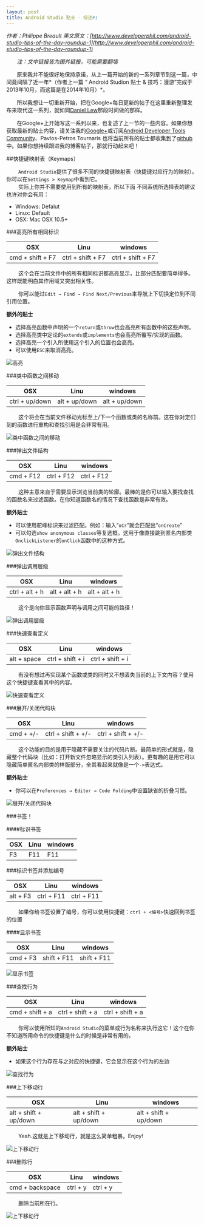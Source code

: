 ```yaml
---
layout: post
title: Android Studio 贴士 - 综述#1
---
```

*作者：Philippe Breault  英文原文：[http://www.developerphil.com/android-studio-tips-of-the-day-roundup-1](http://www.developerphil.com/android-studio-tips-of-the-day-roundup-1)*

*&#160;&#160;&#160;&#160;&#160;&#160;&#160;注：文中链接皆为国外链接，可能需要翻墙*

&#160;&#160;&#160;&#160;&#160;&#160;&#160;原来我并不能很好地保持承诺，从上一篇开始的新的一系列章节到这一篇，中间竟间隔了近一年*（作者上一篇 “ Android Studion 贴士 & 技巧：漫游”完成于2013年10月，而这篇是在2014年10月）*。

&#160;&#160;&#160;&#160;&#160;&#160;&#160;所以我想让一切重新开始，把在Google+每日更新的帖子在这里重新整理发布来取代这一系列，就如同[Daniel Lew](http://blog.danlew.net/2014/03/30/android-tips-round-up-part-1/)那段时间做的那样。

&#160;&#160;&#160;&#160;&#160;&#160;&#160;在Google+上开始写这一系列以来，也复述了上一节的一些内容。如果你想获取最新的贴士内容，请关注我的[Google+](https://plus.google.com/+PhilippeBreault/)或订阅[Android Developer Tools Community](https://plus.google.com/communities/114791428968349268860)、Pavlos-Petros Tournaris 也将当前所有的贴士都收集到了[github](https://github.com/pavlospt/Android-Studio-Tips-by-Philippe-Breault/wiki)中。如果你想持续跟进我的博客帖子，那就行动起来吧！

##快捷键映射表（Keymaps）

&#160;&#160;&#160;&#160;&#160;&#160;&#160;&#160;`Android Studio`提供了很多不同的快捷键映射表（快捷键对应行为的映射）。你可以在`Settings > Keymap`中看到它。  
&#160;&#160;&#160;&#160;&#160;&#160;&#160;&#160;实际上你并不需要使用到所有的映射表，所以下面
不同系统所选择表的建议也许对你会有用：

* Windows: Defalut
* Linux: Default
* OSX: Mac OSX 10.5+

###高亮所有相同标识

|        OSX       |        Linu       |      windows      |
|------------------|-------------------|-------------------|
| cmd + shift + F7 | ctrl + shift + F7 | ctrl + shift + F7 |

&#160;&#160;&#160;&#160;&#160;&#160;&#160;&#160;这个会在当前文件中的所有相同标识都高亮显示，比部分匹配要简单得多。这样既能明白其作用域又突出相关性。

&#160;&#160;&#160;&#160;&#160;&#160;&#160;&#160;你可以能过`Edit → Find → Find Next/Previous`来导航上下切换定位到不同引用位置。

**额外的贴士**

* 选择高亮函数中声明的一个`return`或`throw`也会高亮所有函数中的这些声明。
* 选择高亮类中定论的`extends`或`implements`也会高亮所覆写/实现的函数。
* 选择高亮一个引入所使用这个引入的位置也会高亮。
* 可以使用`ESC`来取消高亮。

![高亮](https://github.com/Jackie880823/Jackie880823.github.io/blob/master/img/android-studio-tips-of-the-day-roundup-1/highlight-all-the-things.gif?raw=true)

###类中函数之间移动

|       OSX      |       Linu    |    windows    |
|----------------|---------------|---------------|
| ctrl + up/down | alt + up/down | alt + up/down |

&#160;&#160;&#160;&#160;&#160;&#160;&#160;&#160;这个将会在当前文件移动光标至上/下一个函数或类的名称前。这在你对定们到的函数进行重构和查找引用是会非常有用。

![类中函数之间的移动](https://github.com/Jackie880823/Jackie880823.github.io/blob/master/img/android-studio-tips-of-the-day-roundup-1/move-between-methods-and-inner-classes.gif?raw=true)

###弹出文件结构

|    OSX    |    Linu    |   windows  |
|-----------|------------|------------|
| cmd + F12 | ctrl + F12 | ctrl + F12 |

&#160;&#160;&#160;&#160;&#160;&#160;&#160;&#160;这种主意来自于需要显示浏览当前类的轮廓。最棒的是你可以输入要找查找的函数名来过滤函数。在你知道函数名的情况下查找函数是非常有效。

**额外贴士**

* 可以使用驼峰标识来过滤匹配。例如：输入“`oCr`”就会匹配出“`onCreate`”
* 可以勾选`show anonymous classes`等复选框。这用于像直接跳到匿名内部类`OnclickListener`的`onClick`函数中的这种方式。

![弹出文件结构](https://github.com/Jackie880823/Jackie880823.github.io/blob/master/img/android-studio-tips-of-the-day-roundup-1/the-file-structure-popup.gif?raw=true)

###弹出调用层级

|       OSX      |       Linu    |    windows    |
|----------------|---------------|---------------|
| ctrl + alt + h | alt + alt + h | alt + alt + h |

&#160;&#160;&#160;&#160;&#160;&#160;&#160;&#160;这个是向你显示函数声明与调用之间可能的路径！

![弹出调用层级](https://github.com/Jackie880823/Jackie880823.github.io/blob/master/img/android-studio-tips-of-the-day-roundup-1/the-call-hierarchy-popup.gif?raw=true)

###快速查看定义

|     OSX     |       Linu       |      windows     |
|-------------|------------------|------------------|
| alt + space | ctrl + shift + i | ctrl + shift + i |

&#160;&#160;&#160;&#160;&#160;&#160;&#160;&#160;有没有想过再实现某个函数或类的同时又不想丢失当前的上下文内容？使用这个快捷键查看其中的内容。

![快速查看定义](https://github.com/Jackie880823/Jackie880823.github.io/blob/master/img/android-studio-tips-of-the-day-roundup-1/quick-definition-lookup.gif?raw=true)

###展开/关闭代码块

|     OSX     |         Linu       |       windows      |
|-------------|--------------------|--------------------|
|  cmd + +/-  | ctrl + shift + +/- | ctrl + shift + +/- |

&#160;&#160;&#160;&#160;&#160;&#160;&#160;&#160;这个功能的目的是用于隐藏不需要关注的代码片断。最简单的形式就是，隐藏整个代码块（比如：打开新文件忽略显示的类引入列表）。更有趣的是用它可以隐藏简单匿名内部类的样版部分，全其看起来就像是一个`->`表达式。

**额外贴士**

* 你可以在`Preferences → Editor → Code Folding`中设置缺省的折叠习惯。

![展开/关闭代码块](https://github.com/Jackie880823/Jackie880823.github.io/blob/master/img/android-studio-tips-of-the-day-roundup-1/collapse-expand-code-block.gif?raw=true)

###书签！

####标识书签

| OSX | Linu | windows |
|-----|------|---------|
|  F3 |  F11 |   F11   |

###标识书签并添加编号

|    OSX   |    Linu    |   windows  |
|----------|------------|------------|
| alt + F3 | ctrl + F11 | ctrl + F11 |

&#160;&#160;&#160;&#160;&#160;&#160;&#160;&#160;如果你给书签设置了编号，你可以使用快捷键：`ctrl + <编号>`快速回到书签的位置

####显示书签

|    OSX   |     Linu    |   windows   |
|----------|-------------|-------------|
| cmd + F3 | shift + F11 | shift + F11 |

![显示书签](https://github.com/Jackie880823/Jackie880823.github.io/blob/master/img/android-studio-tips-of-the-day-roundup-1/show-bookmarks.gif?raw=true)

###查找行为

|        OSX      |       Linu       |      windows     |
|-----------------|------------------|------------------|
| cmd + shift + a | ctrl + shift + a | ctrl + shift + a |

&#160;&#160;&#160;&#160;&#160;&#160;&#160;&#160;你可以使用所知的`Android Studio`的菜单或行为名称来执行这它！这个在你不知道所用命令的快捷键是什么的时候是非常有用的。

**额外贴士**

* 如果这个行为存在与之对应的快捷键，它会显示在这个行为的左边

![查找行为](https://github.com/Jackie880823/Jackie880823.github.io/blob/master/img/android-studio-tips-of-the-day-roundup-1/find-actions.gif?raw=true)

###上下移动行

|           OSX         |         Linu          |        windows        |
|-----------------------|-----------------------|-----------------------|
| alt + shift + up/down | alt + shift + up/down | alt + shift + up/down |

&#160;&#160;&#160;&#160;&#160;&#160;&#160;&#160;Yeah.这就是上下移动行，就是这么简单粗暴。Enjoy!

![上下移动行](https://github.com/Jackie880823/Jackie880823.github.io/blob/master/img/android-studio-tips-of-the-day-roundup-1/move-lines-up-down.gif?raw=true)

###删除行

|       OSX       |   Linu   | windows  |
|-----------------|----------|----------|
| cmd + backspace | ctrl + y | ctrl + y |

&#160;&#160;&#160;&#160;&#160;&#160;&#160;&#160;删除当前所在行。

![上下移动行](https://github.com/Jackie880823/Jackie880823.github.io/blob/master/img/android-studio-tips-of-the-day-roundup-1/delete-line.gif?raw=true)










